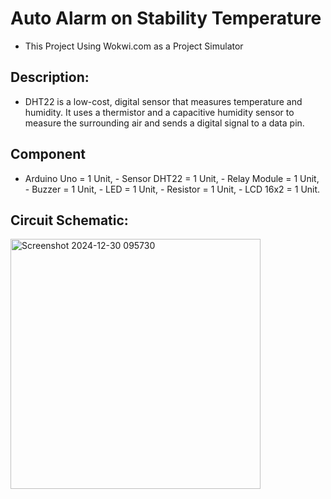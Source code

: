 # Auto Alarm on Stability Temperature
 - This Project Using Wokwi.com as a Project Simulator
## Description:
 - DHT22 is a low-cost, digital sensor that measures temperature and humidity. It uses a thermistor and a capacitive humidity sensor to measure the surrounding air and sends a digital signal to a data pin. 
## Component
 - Arduino Uno = 1 Unit, - Sensor DHT22 = 1 Unit, - Relay Module = 1 Unit, - Buzzer = 1 Unit, - LED = 1 Unit, - Resistor = 1 Unit, - LCD 16x2 = 1 Unit.
## Circuit Schematic:
<img width="400" alt="Screenshot 2024-12-30 095730" src="https://github.com/user-attachments/assets/79194c5c-78a4-4419-82fb-b5fc9bb02255" />
